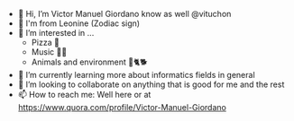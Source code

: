 - 👋 Hi, I’m Victor Manuel Giordano know as well @vituchon
- 🦁 I'm from Leonine  (Zodiac sign)
- 👀 I’m interested in ...
  - Pizza 🍕
  - Music 🎸🎷
  - Animals and environment 💚🐈🐕
- 🌱 I’m currently learning more about informatics fields in general 
- 💞️ I’m looking to collaborate on anything that is good for me and the rest
- 📫 How to reach me: Well here or at https://www.quora.com/profile/Victor-Manuel-Giordano 

<!---
vituchon/vituchon is a ✨ special ✨ repository because its `README.md` (this file) appears on your GitHub profile.
You can click the Preview link to take a look at your changes.
--->
